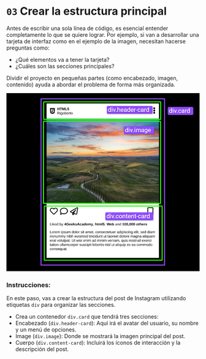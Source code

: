 # `03` Crear la estructura principal

Antes de escribir una sola línea de código, es esencial entender completamente lo que se quiere lograr. Por ejemplo, si van a desarrollar una tarjeta de interfaz como en el ejemplo de la imagen, necesitan hacerse preguntas como:

- ¿Qué elementos va a tener la tarjeta?
- ¿Cuáles son las secciones principales?

Dividir el proyecto en pequeñas partes (como encabezado, imagen, contenido) ayuda a abordar el problema de forma más organizada.

![main-structure](../../assets/main-structure.png)

### Instrucciones:

En este paso, vas a crear la estructura del post de Instagram utilizando etiquetas `div` para organizar las secciones. 

- Crea un contenedor `div.card` que tendrá tres secciones:
- Encabezado (`div.header-card`): Aquí irá el avatar del usuario, su nombre y un menú de opciones.
- Image (`div.image`): Donde se mostrará la imagen principal del post.
- Cuerpo (`div.content-card`): Incluirá los íconos de interacción y la descripción del post.
